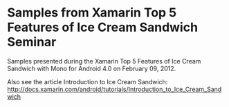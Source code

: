 Samples from Xamarin Top 5 Features of Ice Cream Sandwich Seminar
=================================================================

Samples presented during the Xamarin Top 5 Features of Ice Cream Sandwich with Mono for Android 4.0 on February 09, 2012.

Also see the article Introduction to Ice Cream Sandwich: http://docs.xamarin.com/android/tutorials/Introduction_to_Ice_Cream_Sandwich